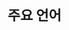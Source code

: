 ---
widget: featurette

headless: true

weight: 20

title: 주요 언어

feature:
    - icon: map
    - name: C/C++
    
    - icon: map
    - name: C#

    - icon: map
    - name: Java

design:
  columns: '1'
---